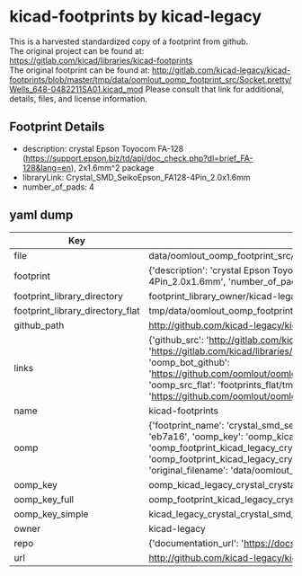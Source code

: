 # kicad-footprints by kicad-legacy  
This is a harvested standardized copy of a footprint from github.  
The original project can be found at:  
https://gitlab.com/kicad/libraries/kicad-footprints  
The original footprint can be found at:
http://gitlab.com/kicad-legacy/kicad-footprints/blob/master/tmp/data/oomlout_oomp_footprint_src/Socket.pretty/Wells_648-0482211SA01.kicad_mod
Please consult that link for additional, details, files, and license information.  
## Footprint Details
* description: crystal Epson Toyocom FA-128 (https://support.epson.biz/td/api/doc_check.php?dl=brief_FA-128&lang=en), 2x1.6mm^2 package  
* libraryLink: Crystal_SMD_SeikoEpson_FA128-4Pin_2.0x1.6mm  
* number_of_pads: 4  
## yaml dump  
| Key | Value |  
| --- | --- |  
| file | data/oomlout_oomp_footprint_src/kicad-footprints/Crystal.pretty/Crystal_SMD_SeikoEpson_FA128-4Pin_2.0x1.6mm.kicad_mod |  
| footprint | {'description': 'crystal Epson Toyocom FA-128 (https://support.epson.biz/td/api/doc_check.php?dl=brief_FA-128&lang=en), 2x1.6mm^2 package', 'libraryLink': 'Crystal_SMD_SeikoEpson_FA128-4Pin_2.0x1.6mm', 'number_of_pads': 4} |  
| footprint_library_directory | footprint_library_owner/kicad-legacy_kicad-footprints |  
| footprint_library_directory_flat | tmp/data/oomlout_oomp_footprint_src/footprints_flat/kicad_legacy_crystal_crystal_smd_seikoepson_fa128_4pin_2_0x1_6mm/working |  
| github_path | http://github.com/kicad-legacy/kicad-footprints/blob/master/tmp/data/oomlout_oomp_footprint_src/Crystal.pretty/Crystal_SMD_SeikoEpson_FA128-4Pin_2.0x1.6mm.kicad_mod |  
| links | {'github_src': 'http://gitlab.com/kicad-legacy/kicad-footprints/blob/master/tmp/data/oomlout_oomp_footprint_src/Socket.pretty/Wells_648-0482211SA01.kicad_mod', 'github_src_repo': 'https://gitlab.com/kicad/libraries/kicad-footprints', 'oomp_bot': 'tmp/data/oomlout_oomp_footprint_src/footprints/kicad_legacy_crystal_crystal_smd_seikoepson_fa128_4pin_2_0x1_6mm/working', 'oomp_bot_github': 'https://github.com/oomlout/oomlout_oomp_footprint_bot/tree/main/tmp/data/oomlout_oomp_footprint_src/footprints/kicad_legacy_crystal_crystal_smd_seikoepson_fa128_4pin_2_0x1_6mm/working', 'oomp_src_flat': 'footprints_flat/tmp/data/oomlout_oomp_footprint_src/footprints_flat/kicad_legacy_crystal_crystal_smd_seikoepson_fa128_4pin_2_0x1_6mm/working', 'oomp_src_flat_github': 'https://github.com/oomlout/oomlout_oomp_footprint_src/tree/main/tmp/data/oomlout_oomp_footprint_src/footprints_flat/kicad_legacy_crystal_crystal_smd_seikoepson_fa128_4pin_2_0x1_6mm/working'} |  
| name | kicad-footprints |  
| oomp | {'footprint_name': 'crystal_smd_seikoepson_fa128_4pin_2_0x1_6mm', 'library_name': 'crystal', 'md5': 'eb7a1639bfca02f4c6932e030d3c9f8b', 'md5_10': 'eb7a1639bf', 'md5_5': 'eb7a1', 'md5_6': 'eb7a16', 'oomp_key': 'oomp_kicad_legacy_crystal_crystal_smd_seikoepson_fa128_4pin_2_0x1_6mm', 'oomp_key_extra': 'oomp_footprint_kicad_legacy_crystal_crystal_smd_seikoepson_fa128_4pin_2_0x1_6mm', 'oomp_key_full': 'oomp_footprint_kicad_legacy_crystal_crystal_smd_seikoepson_fa128_4pin_2_0x1_6mm_eb7a16', 'oomp_key_simple': 'kicad_legacy_crystal_crystal_smd_seikoepson_fa128_4pin_2_0x1_6mm', 'original_filename': 'data/oomlout_oomp_footprint_src/kicad-footprints/Crystal.pretty/Crystal_SMD_SeikoEpson_FA128-4Pin_2.0x1.6mm.kicad_mod', 'owner_name': 'kicad_legacy'} |  
| oomp_key | oomp_kicad_legacy_crystal_crystal_smd_seikoepson_fa128_4pin_2_0x1_6mm |  
| oomp_key_full | oomp_footprint_kicad_legacy_crystal_crystal_smd_seikoepson_fa128_4pin_2_0x1_6mm |  
| oomp_key_simple | kicad_legacy_crystal_crystal_smd_seikoepson_fa128_4pin_2_0x1_6mm |  
| owner | kicad-legacy |  
| repo | {'documentation_url': 'https://docs.github.com/rest/repos/repos#get-a-repository', 'message': 'Not Found'} |  
| url | http://github.com/kicad-legacy/kicad-footprints |  

